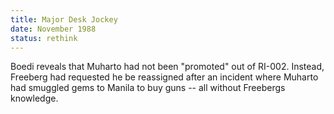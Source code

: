 ```yaml
---
title: Major Desk Jockey
date: November 1988 
status: rethink 
---
```

Boedi reveals that Muharto had not been "promoted" out of RI-002. Instead, Freeberg had requested he be reassigned after an incident where Muharto had smuggled gems to Manila to buy guns -- all without Freebergs knowledge. 
